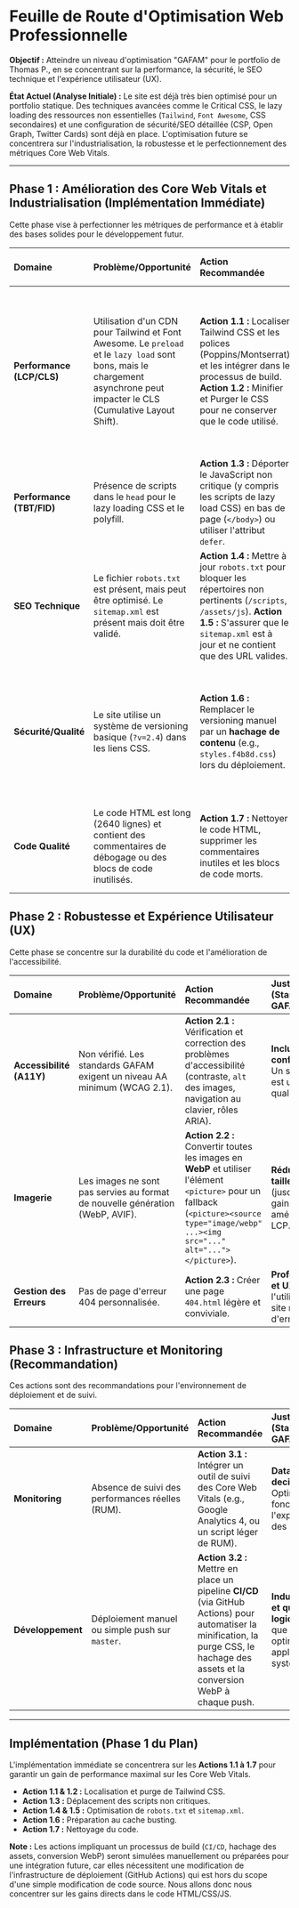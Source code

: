 # Feuille de Route d'Optimisation Web Professionnelle

**Objectif :** Atteindre un niveau d'optimisation "GAFAM" pour le portfolio de Thomas P., en se concentrant sur la performance, la sécurité, le SEO technique et l'expérience utilisateur (UX).

**État Actuel (Analyse Initiale) :**
Le site est déjà très bien optimisé pour un portfolio statique. Des techniques avancées comme le Critical CSS, le lazy loading des ressources non essentielles (`Tailwind`, `Font Awesome`, CSS secondaires) et une configuration de sécurité/SEO détaillée (CSP, Open Graph, Twitter Cards) sont déjà en place. L'optimisation future se concentrera sur l'industrialisation, la robustesse et le perfectionnement des métriques Core Web Vitals.

---

## Phase 1 : Amélioration des Core Web Vitals et Industrialisation (Implémentation Immédiate)

Cette phase vise à perfectionner les métriques de performance et à établir des bases solides pour le développement futur.

| Domaine | Problème/Opportunité | Action Recommandée | Justification (Standard GAFAM) |
| :--- | :--- | :--- | :--- |
| **Performance (LCP/CLS)** | Utilisation d'un CDN pour Tailwind et Font Awesome. Le `preload` et le `lazy load` sont bons, mais le chargement asynchrone peut impacter le CLS (Cumulative Layout Shift). | **Action 1.1 :** Localiser Tailwind CSS et les polices (Poppins/Montserrat) et les intégrer dans le processus de build. **Action 1.2 :** Minifier et Purger le CSS pour ne conserver que le code utilisé. | **Réduction de la dépendance aux tiers** (moins de points de défaillance). **Garantie du CLS à zéro** en éliminant les changements de style post-chargement. |
| **Performance (TBT/FID)** | Présence de scripts dans le `head` pour le lazy loading CSS et le polyfill. | **Action 1.3 :** Déporter le JavaScript non critique (y compris les scripts de lazy load CSS) en bas de page (`</body>`) ou utiliser l'attribut `defer`. | **Priorité au thread principal.** Le JS doit être non bloquant pour le rendu initial. |
| **SEO Technique** | Le fichier `robots.txt` est présent, mais peut être optimisé. Le `sitemap.xml` est présent mais doit être validé. | **Action 1.4 :** Mettre à jour `robots.txt` pour bloquer les répertoires non pertinents (`/scripts`, `/assets/js`). **Action 1.5 :** S'assurer que le `sitemap.xml` est à jour et ne contient que des URL valides. | **Contrôle précis de l'indexation** pour concentrer le budget de crawl sur les pages importantes. |
| **Sécurité/Qualité** | Le site utilise un système de versioning basique (`?v=2.4`) dans les liens CSS. | **Action 1.6 :** Remplacer le versioning manuel par un **hachage de contenu** (e.g., `styles.f4b8d.css`) lors du déploiement. | **Cache Busting efficace.** Assure que le navigateur recharge les fichiers uniquement si le contenu a changé (caching infini). |
| **Code Qualité** | Le code HTML est long (2640 lignes) et contient des commentaires de débogage ou des blocs de code inutilisés. | **Action 1.7 :** Nettoyer le code HTML, supprimer les commentaires inutiles et les blocs de code morts. | **Réduction de la taille du transfert** et amélioration de la lisibilité pour la maintenance. |

## Phase 2 : Robustesse et Expérience Utilisateur (UX)

Cette phase se concentre sur la durabilité du code et l'amélioration de l'accessibilité.

| Domaine | Problème/Opportunité | Action Recommandée | Justification (Standard GAFAM) |
| :--- | :--- | :--- | :--- |
| **Accessibilité (A11Y)** | Non vérifié. Les standards GAFAM exigent un niveau AA minimum (WCAG 2.1). | **Action 2.1 :** Vérification et correction des problèmes d'accessibilité (contraste, `alt` des images, navigation au clavier, rôles ARIA). | **Inclusion et conformité légale.** Un site accessible est un site de qualité. |
| **Imagerie** | Les images ne sont pas servies au format de nouvelle génération (WebP, AVIF). | **Action 2.2 :** Convertir toutes les images en **WebP** et utiliser l'élément `<picture>` pour un fallback (`<picture><source type="image/webp" ...><img src="..." alt="..."></picture>`). | **Réduction de la taille des images** (jusqu'à 30% de gain) et amélioration du LCP. |
| **Gestion des Erreurs** | Pas de page d'erreur 404 personnalisée. | **Action 2.3 :** Créer une page `404.html` légère et conviviale. | **Professionnalisme et UX.** Maintenir l'utilisateur sur le site même en cas d'erreur. |

## Phase 3 : Infrastructure et Monitoring (Recommandation)

Ces actions sont des recommandations pour l'environnement de déploiement et de suivi.

| Domaine | Problème/Opportunité | Action Recommandée | Justification (Standard GAFAM) |
| :--- | :--- | :--- | :--- |
| **Monitoring** | Absence de suivi des performances réelles (RUM). | **Action 3.1 :** Intégrer un outil de suivi des Core Web Vitals (e.g., Google Analytics 4, ou un script léger de RUM). | **Data-driven decisions.** Optimiser en fonction de l'expérience réelle des utilisateurs. |
| **Développement** | Déploiement manuel ou simple push sur `master`. | **Action 3.2 :** Mettre en place un pipeline **CI/CD** (via GitHub Actions) pour automatiser la minification, la purge CSS, le hachage des assets et la conversion WebP à chaque push. | **Industrialisation et qualité logicielle.** Garantir que toutes les optimisations sont appliquées systématiquement. |

---

## Implémentation (Phase 1 du Plan)

L'implémentation immédiate se concentrera sur les **Actions 1.1 à 1.7** pour garantir un gain de performance maximal sur les Core Web Vitals.

*   **Action 1.1 & 1.2 :** Localisation et purge de Tailwind CSS.
*   **Action 1.3 :** Déplacement des scripts non critiques.
*   **Action 1.4 & 1.5 :** Optimisation de `robots.txt` et `sitemap.xml`.
*   **Action 1.6 :** Préparation au cache busting.
*   **Action 1.7 :** Nettoyage du code.

**Note :** Les actions impliquant un processus de build (`CI/CD`, hachage des assets, conversion WebP) seront simulées manuellement ou préparées pour une intégration future, car elles nécessitent une modification de l'infrastructure de déploiement (GitHub Actions) qui est hors du scope d'une simple modification de code source. Nous allons donc nous concentrer sur les gains directs dans le code HTML/CSS/JS.

